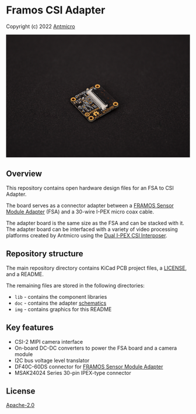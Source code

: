 # Framos CSI Adapter

Copyright (c) 2022 [Antmicro](https://www.antmicro.com>)

![FSA to CSI Adapter](img/framos-csi-adapter.png)

## Overview

This repository contains open hardware design files for an FSA to CSI Adapter.

The board serves as a connector adapter between a [FRAMOS Sensor Module Adapter](https://www.framos.com/en/products/framos-sensor-module-adapter-fsa-22408) (FSA) and a 30-wire I-PEX micro coax cable.

The adapter board is the same size as the FSA and can be stacked with it.
The adapter board can be interfaced with a variety of video processing platforms created by Antmicro using the [Dual I-PEX CSI Interposer](https://github.com/antmicro/dual-ipex-csi-interposer).

## Repository structure

The main repository directory contains KiCad PCB project files, a [LICENSE](LICENSE), and a README.

The remaining files are stored in the following directories:

* `lib` - contains the component libraries
* `doc` - contains the adapter [schematics](doc/framos-csi-adapter.pdf)
* `img` - contains graphics for this README

## Key features

* CSI-2 MIPI camera interface
* On-board DC-DC converters to power the FSA board and a camera module
* I2C bus voltage level translator
* DF40C-60DS connector for [FRAMOS Sensor Module Adapter](https://www.framos.com/en/products/framos-sensor-module-adapter-fsa-22408)
* MSAK24024 Series 30-pin IPEX-type connector

## License

[Apache-2.0](LICENSE)
